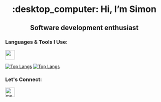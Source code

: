 
<h1 align="center">:desktop_computer: Hi, I’m Simon</h1> 
<h2 align="center">Software development enthusiast</h2>  


<h3>Languages & Tools I Use:</h3>
<p>
  <a href="https://skillicons.dev">
    <img src="https://skillicons.dev/icons?i=html,css,js,ts,angular,firebase,bootstrap,git,vscode" height="30" width="auto"/>
  </a>
</p>

[![Top Langs](https://github-readme-stats.vercel.app/api/top-langs/?username=simon-baumhauer&layout=compact)](https://github.com/anuraghazra/github-readme-stats)
[![Top Langs](https://github-readme-stats.vercel.app/api/top-langs/?username=simon-baumhauer&langs_count=8)](https://github.com/anuraghazra/github-readme-stats)

<h3>Let's Connect:</h3>
<p><a href="https://www.linkedin.com/in/simon-baumhauer-850084239/"><img align="center" src="https://cdn.jsdelivr.net/gh/devicons/devicon/icons/linkedin/linkedin-original.svg" alt="me in linkedin" height="auto" width="30"/></a></p>

<!-- ![Github stats](https://github-readme-stats.vercel.app/api?username=catherineisonline&theme=omni&show_icons=true&locale=en) -->



